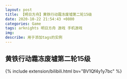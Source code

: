 ```yaml
---
layout: post
title: 【明日方舟】黄铁行动霜冻废墟第二轮15级
date: 2020-10-22 21:54:43 +0800
categories: Game
tags: arknights 明日方舟 游戏 手机游戏
img: 
describe: 用于添加tags的实例
---
```



## 黄铁行动霜冻废墟第二轮15级

{% include extension/bilibili.html bv="BV1Qf4y1y7bc" %}